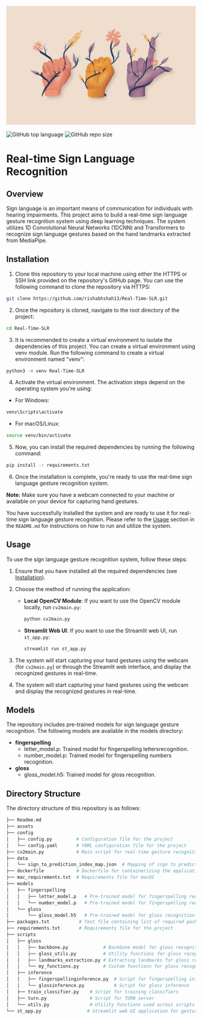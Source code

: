 
![Logo](/assets/ASL-cover-image.webp)

![GitHub top language](https://img.shields.io/github/languages/top/rishabhshah13/Real-Time-SLR?style=flat-square)
![GitHub repo size](https://img.shields.io/github/repo-size/rishabhshah13/Real-Time-SLR?color=yellow&style=flat-square)

# Real-time Sign Language Recognition

## Overview
Sign language is an important means of communication for individuals with hearing impairments. This project aims to build a real-time sign language gesture recognition system using deep learning techniques. The system utilizes 1D Convolutional Neural Networks (1DCNN) and Transformers to recognize sign language gestures based on the hand landmarks extracted from MediaPipe.

## Installation
1. Clone this repository to your local machine using either the HTTPS or SSH link provided on the repository's GitHub page. You can use the following command to clone the repository via HTTPS:

```bash
git clone https://github.com/rishabhshah13/Real-Time-SLR.git
```

2. Once the repository is cloned, navigate to the root directory of the project:

```bash
cd Real-Time-SLR
```

3. It is recommended to create a virtual environment to isolate the dependencies of this project. You can create a virtual environment using venv module. Run the following command to create a virtual environment named "venv":

```bash
python3 -m venv Real-Time-SLR
```

4. Activate the virtual environment. The activation steps depend on the operating system you're using:

- For Windows:
```bash
venv\Scripts\activate
```
- For macOS/Linux:
```bash
source venv/bin/activate
```

5. Now, you can install the required dependencies by running the following command:

```bash
pip install -r requirements.txt
```

6. Once the installation is complete, you're ready to use the real-time sign language gesture recognition system.

**Note:** Make sure you have a webcam connected to your machine or available on your device for capturing hand gestures.

You have successfully installed the system and are ready to use it for real-time sign language gesture recognition. Please refer to the [Usage](#usage) section in the `README.md` for instructions on how to run and utilize the system.

## Usage
To use the sign language gesture recognition system, follow these steps:

1. Ensure that you have installed all the required dependencies (see [Installation](#installation)).

2. Choose the method of running the application:
   - **Local OpenCV Module**:
     If you want to use the OpenCV module locally, run `cv2main.py`:

     ```bash
     python cv2main.py
     ```

   - **Streamlit Web UI**:
     If you want to use the Streamlit web UI, run `st_app.py`:

     ```bash
     streamlit run st_app.py
     ```

3. The system will start capturing your hand gestures using the webcam (for `cv2main.py`) or through the Streamlit web interface, and display the recognized gestures in real-time.


3. The system will start capturing your hand gestures using the webcam and display the recognized gestures in real-time.

## Models
The repository includes pre-trained models for sign language gesture recognition. The following models are available in the models directory:

- **fingerspelling**
  - letter_model.p: Trained model for fingerspelling lettersrecognition.
  - number_model.p: Trained model for fingerspelling numbers recognition.
- **gloss**
  - gloss_model.h5: Trained model for gloss recognition.



## Directory Structure
The directory structure of this repository is as follows:

```bash
├── Readme.md
├── assets
├── config
│   ├── config.py         # Configuration file for the project
│   └── config.yaml       # YAML configuration file for the project
├── cv2main.py            # Main script for real-time gesture recognition using OpenCV module
├── data
│   └── sign_to_prediction_index_map.json  # Mapping of sign to prediction index
├── dockerfile            # Dockerfile for containerizing the application
├── mac_requirements.txt  # Requirements file for macOS
├── models
│   ├── fingerspelling
│   │   ├── letter_model.p   # Pre-trained model for fingerspelling recognition (pickle format)
│   │   └── number_model.p   # Pre-trained model for fingerspelling recognition (pickle format)
│   └── gloss
│       └── gloss_model.h5   # Pre-trained model for gloss recognition (HDF5 format)
├── packages.txt           # Text file containing list of required packages
├── requirements.txt       # Requirements file for the project
├── scripts
│   ├── gloss
│   │   ├── backbone.py             # Backbone model for gloss recognition
│   │   ├── gloss_utils.py          # Utility functions for gloss recognition
│   │   ├── landmarks_extraction.py # Extracting landmarks for gloss recognition
│   │   └── my_functions.py         # Custom functions for gloss recognition
│   ├── inference
│   │   ├── fingerspellinginference.py  # Script for fingerspelling inference
│   │   └── glossinference.py           # Script for gloss inference
│   ├── train_classifier.py    # Script for training classifiers
│   ├── turn.py                # Script for TURN server
│   └── utils.py               # Utility functions used across scripts
└── st_app.py                 # Streamlit web UI application for gesture recognition

```
